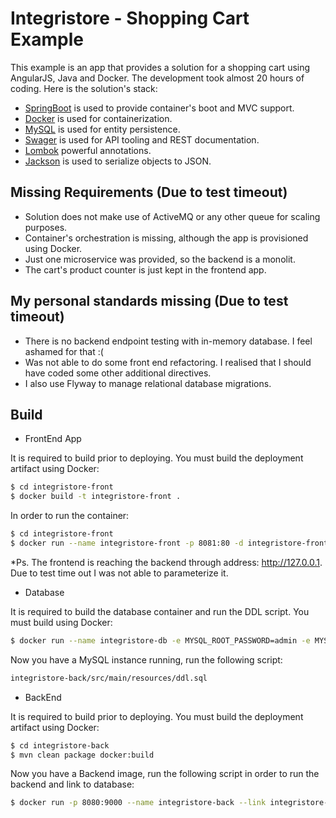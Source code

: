 # Integristore - Shopping Cart Example

This example is an app that provides a solution for a shopping cart using AngularJS, Java and Docker. The development took almost 20 hours of coding. Here is the solution's stack:

- [SpringBoot](https://projects.spring.io/spring-boot/) is used to provide container's boot and MVC support.
- [Docker](https://www.docker.com/) is used for containerization.
- [MySQL](https://www.mysql.com/) is used for entity persistence.
- [Swager](https://swagger.io/) is used for API tooling and REST documentation.
- [Lombok](https://projectlombok.org/) powerful annotations.
- [Jackson](https://github.com/FasterXML/jackson) is used to serialize objects to JSON.


## Missing Requirements (Due to test timeout)

- Solution does not make use of ActiveMQ or any other queue for scaling purposes.
- Container's orchestration is missing, although the app is provisioned using Docker.
- Just one microservice was provided, so the backend is a monolit.
- The cart's product counter is just kept in the frontend app.


## My personal standards missing (Due to test timeout)

- There is no backend endpoint testing with in-memory database. I feel ashamed for that :(
- Was not able to do some front end refactoring. I realised that I should have coded some other additional directives.
- I also use Flyway to manage relational database migrations.


## Build

- FrontEnd App

It is required to build prior to deploying. You must build the deployment artifact using Docker:

```bash
$ cd integristore-front
$ docker build -t integristore-front .
```

In order to run the container:

```bash
$ cd integristore-front
$ docker run --name integristore-front -p 8081:80 -d integristore-front
```

*Ps. The frontend is reaching the backend through address: http://127.0.0.1. Due to test time out I was not able to parameterize it. 

- Database

It is required to build the database container and run the DDL script. You must build using Docker:

```bash
$ docker run --name integristore-db -e MYSQL_ROOT_PASSWORD=admin -e MYSQL_DATABASE=integristore -e MYSQL_USER=admin -e MYSQL_PASSWORD=admin -p 3307:3306 -d mysql:5.6
```

Now you have a MySQL instance running, run the following script:

```bash
integristore-back/src/main/resources/ddl.sql
```

- BackEnd

It is required to build prior to deploying. You must build the deployment artifact using Docker:

```bash
$ cd integristore-back
$ mvn clean package docker:build
```

Now you have a Backend image, run the following script in order to run the backend and link to database:

```bash
$ docker run -p 8080:9000 --name integristore-back --link integristore-db:integristore-db -d integristore/integristore.back
```

